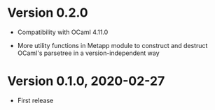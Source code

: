 # Version 0.2.0

- Compatibility with OCaml 4.11.0

- More utility functions in Metapp module to construct and destruct OCaml's
  parsetree in a version-independent way

# Version 0.1.0, 2020-02-27

- First release
